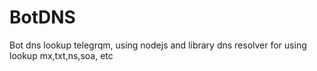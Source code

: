 # BotDNS
Bot dns lookup telegrqm, using nodejs and library dns resolver for using lookup mx,txt,ns,soa, etc
